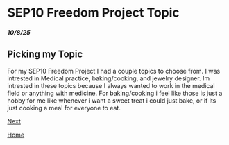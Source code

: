 # SEP10 Freedom Project Topic
##### 10/8/25

## Picking my Topic

For my SEP10 Freedom Project I had a couple topics to choose from. I was intrested in Medical practice, baking/cooking, and jewelry designer. Im intrested in these topics because I always wanted to work in the medical field or anything with medicine. For baking/cooking i feel like those is just a hobby for me like whenever i want a sweet treat i could just bake, or if its just cooking a meal for everyone to eat.

[Next](entry02.md)

[Home](../README.md)
